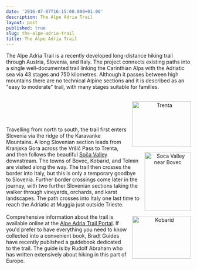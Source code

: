 ```yaml
---
date: '2016-07-07T16:15:00.000+01:00'
description: The Alpe Adria Trail
layout: post
published: true
slug: the-alpe-adria-trail
title: The Alpe Adria Trail
---
```


The Alpe Adria Trail is a recently developed long-distance hiking trail through Austria, Slovenia, and Italy. The project connects existing paths into a single well-documented trail linking the Carinthian Alps with the Adriatic sea via 43 stages and 750 kilometres. Although it passes between high mountains there are no technical Alpine sections and it is described as an "easy to moderate" trail, with many stages suitable for families.<br />
<br />
<div class="separator" style="clear: both; text-align: center;"><a href="http://www.pbase.com/alangrant/image/49415569/" style="clear: right; float: right; margin-bottom: 1em; margin-left: 1em;"><img border="0" height="124" src="http://www.pbase.com/alangrant/image/49415569/small.jpg" title="Trenta" width="160" /></a><br />
<a href="http://www.pbase.com/alangrant/image/49415562/" style="clear: right; float: right; margin-bottom: 1em; margin-left: 1em;"><img border="0" height="160" src="http://www.pbase.com/alangrant/image/49415562/small.jpg" title="Soca Valley near Bovec" width="126" /></a><br />
<a href="http://www.pbase.com/alangrant/image/49375370/" style="clear: right; float: right; margin-bottom: 1em; margin-left: 1em;"><img border="0" height="116" src="http://www.pbase.com/alangrant/image/49375370/small.jpg" title="Kobarid" width="160" /></a><br />
</div><br />
Travelling from north to south, the trail first enters Slovenia via the ridge of the Karavanke Mountains. A long Slovenian section leads from Kranjska Gora across the Vršič Pass to Trenta, and then follows the beautiful <a href="https://balkanology.com/slovenia/article_soca_valley.html">Soča Valley</a> downstream. The towns of Bovec, Kobarid, and Tolmin are visited along the way. The trail then crosses the border into Italy, but this is only a temporary goodbye to Slovenia. Further border crossings come later in the journey, with two further Slovenian sections taking the walker through vineyards, orchards, and karst landscapes. The path crosses into Italy one last time to reach the Adriatic at Muggia just outside Trieste. <br />
<br />
Comprehensive information about the trail is available online at the <a href="http://alpe-adria-trail.com/en/">Alpe Adria Trail Portal</a>. If you'd prefer to have everything you need to know collected into a convenient book, Bradt Guides have recently published a guidebook dedicated to the trail. The guide is by Rudolf Abraham who has written extensively about hiking in this part of Europe.<br />
<br />
<br />
<br />
